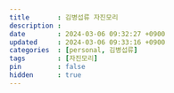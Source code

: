 ```yaml
---
title       : 김병섭류 자진모리
description : 
date        : 2024-03-06 09:32:27 +0900
updated     : 2024-03-06 09:33:16 +0900
categories  : [personal, 김병섭류]
tags        : [자진모리]
pin         : false
hidden      : true
---
```

